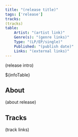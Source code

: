 ```yaml
---
title: "(release title)"
tags: ['release']
tracks:
(tracks)
table:
    Artist: "(artist link)"
    Genre(s): "(genre links)"
    Type: "(LP/EP/single)"
    Published: "(publish date)"
    Links: "(external links)"
---
```


(release intro)

${infoTable}

## About
(about release)

## Tracks
(track links)